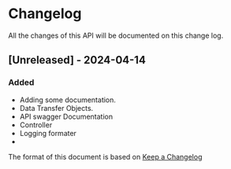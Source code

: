 # Changelog

All the changes of this API will be documented on this change log.

## [Unreleased] - 2024-04-14

### Added
 - Adding some documentation.
 - Data Transfer Objects.
 - API swagger Documentation
 - Controller 
 - Logging formater
 - 

The format of this document is based on [Keep a Changelog](https://keepachangelog.com/en/1.1.0/)
